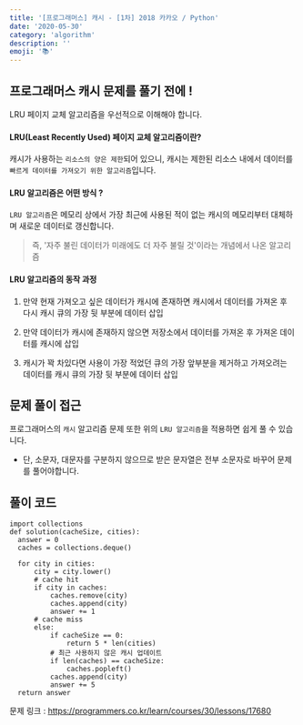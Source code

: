```yaml
---
title: '[프로그래머스] 캐시 - [1차] 2018 카카오 / Python'
date: '2020-05-30'
category: 'algorithm'
description: ''
emoji: '📚'
---
```


## 프로그래머스 캐시 문제를 풀기 전에 !

LRU 페이지 교체 알고리즘을 우선적으로 이해해야 합니다.

#### LRU(Least Recently Used) 페이지 교체 알고리즘이란?

캐시가 사용하는 `리소스의 양은 제한`되어 있으니, 캐시는 제한된 리소스 내에서 데이터를 `빠르게 데이터를 가져오기 위한 알고리즘`입니다.

#### LRU 알고리즘은 어떤 방식 ?

`LRU 알고리즘`은 메모리 상에서 가장 최근에 사용된 적이 없는 캐시의 메모리부터 대체하며 새로운 데이터로 갱신합니다.

> 즉, '자주 불린 데이터가 미래에도 더 자주 불릴 것'이라는 개념에서 나온 알고리즘

#### LRU 알고리즘의 동작 과정

1. 만약 현재 가져오고 싶은 데이터가 캐시에 존재하면 캐시에서 데이터를 가져온 후 다시 캐시 큐의 가장 뒷 부분에 데이터 삽입

2. 만약 데이터가 캐시에 존재하지 않으면 저장소에서 데이터를 가져온 후 가져온 데이터를 캐시에 삽입

3. 캐시가 꽉 차있다면 사용이 가장 적었던 큐의 가장 앞부분을 제거하고 가져오려는 데이터를 캐시 큐의 가장 뒷 부분에 데이터 삽입

## 문제 풀이 접근

프로그래머스의 `캐시` 알고리즘 문제 또한 위의 `LRU 알고리즘`을 적용하면 쉽게 풀 수 있습니다.

- 단, 소문자, 대문자를 구분하지 않으므로 받은 문자열은 전부 소문자로 바꾸어 문제를 풀어야합니다.

## 풀이 코드

```python:title=Python
import collections
def solution(cacheSize, cities):
  answer = 0
  caches = collections.deque()

  for city in cities:
      city = city.lower()
      # cache hit
      if city in caches:
          caches.remove(city)
          caches.append(city)
          answer += 1
      # cache miss
      else:
          if cacheSize == 0:
              return 5 * len(cities)
          # 최근 사용하지 않은 캐시 업데이트
          if len(caches) == cacheSize:
              caches.popleft()
          caches.append(city)
          answer += 5
  return answer
```

문제 링크 : https://programmers.co.kr/learn/courses/30/lessons/17680
